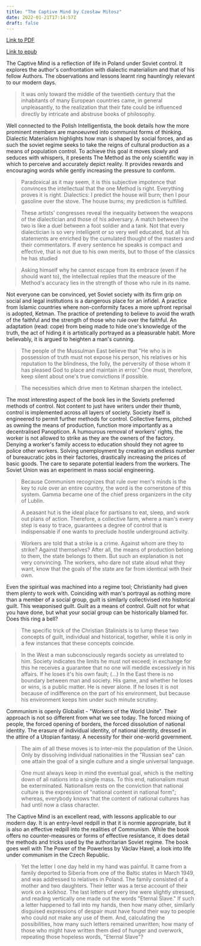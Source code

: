 ```yaml
---
title: "The Captive Mind by Czesław Miłosz"
date: 2022-01-21T17:14:57Z
draft: false
---
```


[Link to PDF](/books/the_captive_mind.pdf)

[Link to epub](/books/the_captive_mind.epub)

The Captive Mind is a reflection of life in Poland under Soviet control. It explores the author's confrontation with dialectic materialism and that of his fellow Authors. The observations and lessons learnt ring hauntingly relevant to our modern days.

>It was only toward the middle of the twentieth century that the inhabitants of many European countries came, in general unpleasantly, to the realization that their fate could be inﬂuenced directly by intricate and abstruse books of philosophy.

Well connected to the Polish Intelligentista, the book details how the more prominent members are manoeuvred into communist forms of thinking. Dialectic Materialism highlights how man is shaped by social forces, and as such the soviet regime seeks to take the reigns of cultural production as a means of population control. To achieve this goal it moves slowly and seduces with whispers, it presents The Method as the only scientific way in which to perceive and accurately depict reality. It provides rewards and encouraging words while gently increasing the pressure to conform.

>Paradoxical as it may seem, it is this subjective impotence that convinces the intellectual that the one Method is right. Everything proves it is right. Dialectics: I predict the house will burn; then I pour gasoline over the stove. The house burns; my prediction is fulfilled.

>These artists' congresses reveal the inequality between the weapons of the dialectician and those of his adversary. A match between the two is like a duel between a foot soldier and a tank. Not that every dialectician is so very intelligent or so very well educated, but all his statements are enriched by the cumulated thought of the masters and their commentators. If every sentence he speaks is compact and eﬀective, that is not due to his own merits, but to those of the classics he has studied

>Asking himself why he cannot escape from its embrace (even if he should want to), the intellectual replies that the measure of the Method's accuracy lies in the strength of those who rule in its name.

Not everyone can be convinced, yet Soviet society with its firm grip on social and legal institutions is a dangerous place for an infidel. A practice from Islamic countries where non-conformity faces a more upfront reprisal is adopted, Ketman. The practice of pretending to believe to avoid the wrath of the faithful and the strength of those who rule over the faithful. An adaptation (read: cope) from being made to hide one's knowledge of the truth, the act of hiding it is artistically portrayed as a pleasurable habit. More believably, it is argued to heighten a man's cunning.

>The people of the Mussulman East believe that "He who is in possession of truth must not expose his person, his relatives or his reputation to the blindness, the folly, the perversity of those whom it has pleased God to place and maintain in error." One must, therefore, keep silent about one's true convictions if possible.

>The necessities which drive men to Ketman sharpen the intellect.

The most interesting aspect of the book lies in the Soviets preferred methods of control. Not content to just have writers under their thumb, control is implemented across all layers of society. Society itself is engineered to permit further methods for control. Collective farms, pitched as owning the means of production, function more importantly as a decentralised Panopticon. A humourous removal of workers' rights, the worker is not allowed to strike as they are the owners of the factory. Denying a worker's family access to education should they not agree to police other workers. Solving unemployment by creating an endless number of bureaucratic jobs in their factories, drastically increasing the prices of basic goods. The care to separate potential leaders from the workers. The Soviet Union was an experiment in mass social engineering.

>Because Communism recognizes that rule over men's minds is the key to rule over an entire country, the word is the cornerstone of this system. Gamma became one of the chief press organizers in the city of Lublin.

>A peasant hut is the ideal place for partisans to eat, sleep, and work out plans of action. Therefore, a collective farm, where a man's every step is easy to trace, guarantees a degree of control that is indispensable if one wants to preclude hostile underground activity.

>Workers are told that a strike is a crime. Against whom are they to strike? Against themselves? After all, the means of production belong to them, the state belongs to them. But such an explanation is not very convincing. The workers, who dare not state aloud what they want, know that the goals of the state are far from identical with their own.

Even the spiritual was machined into a regime tool; Christianity had given them plenty to work with. Coinciding with man's portrayal as nothing more than a member of a social group, guilt is similarly collectivised into historical guilt. This weaponised guilt. Guilt as a means of control. Guilt not for what you have done, but what your social group can be historically blamed for. Does this ring a bell?

>The specific trick of the Christian Stalinists is to lump these two concepts of guilt, individual and historical, together, while it is only in a few instances that these concepts coincide.

>In the West a man subconsciously regards society as unrelated to him. Society indicates the limits he must not exceed; in exchange for this he receives a guarantee that no one will meddle excessively in his affairs. If he loses it's his own fault; (...) In the East there is no boundary between man and society. His game, and whether he loses or wins, is a public matter. He is never alone. If he loses it is not because of indifference on the part of his environment, but because his environment keeps him under such minute scrutiny.

Communism is openly Globalist - "Workers of the World Unite". Their approach is not so different from what we see today. The forced mixing of people, the forced opening of borders, the forced dissolution of national identity. The erasure of individual identity, of national identity, dressed in the attire of a Utopian fantasy. A necessity for their one-world government.

>The aim of all these moves is to inter-mix the population of the Union. Only by dissolving individual nationalities in the "Russian sea" can one attain the goal of a single culture and a single universal language.

>One must always keep in mind the eventual goal, which is the melting down of all nations into a single mass. To this end, nationalism must be exterminated. Nationalism rests on the conviction that national culture is the expression of "national content in national form"; whereas, everybody knows that the content of national cultures has had until now a class character.

The Captive Mind is an excellent read, with lessons applicable to our modern day. It is an entry-level redpill in that it is normie appropriate, but it is also an effective redpill into the realities of Communism. While the book offers no counter-measures or forms of effective resistance, it does detail the methods and tricks used by the authoritarian Soviet regime. The book goes well with The Power of the Powerless by Václav Havel, a look into life under communism in the Czech Republic.

>Yet the letter I one day held in my hand was painful. It came from a family deported to Siberia from one of the Baltic states in March 1949, and was addressed to relatives in Poland. The family consisted of a mother and two daughters. Their letter was a terse account of their work on a kolkhoz. The last letters of every line were slightly stressed, and reading vertically one made out the words "Eternal Slave." If such a letter happened to fall into my hands, then how many other, similarly disguised expressions of despair must have found their way to people who could not make any use of them. And, calculating the possibilities, how many such letters remained unwritten; how many of those who might have written them died of hunger and overwork, repeating those hopeless words, "Eternal Slave"?
